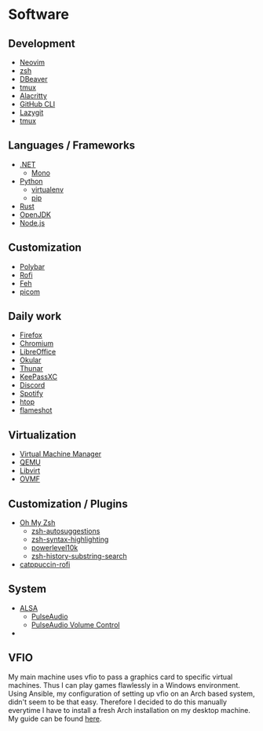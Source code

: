 # Software

## Development

- [Neovim](https://github.com/neovim/neovim)
- [zsh](https://github.com/zsh-users/zsh)
- [DBeaver](https://github.com/dbeaver/dbeaver)
- [tmux](https://github.com/tmux/tmux)
- [Alacritty](https://github.com/alacritty/alacritty)
- [GitHub CLI](https://cli.github.com/manual/)
- [Lazygit](https://github.com/jesseduffield/lazygit)
- [tmux](https://github.com/tmux/tmux)

## Languages / Frameworks
- [.NET](https://github.com/dotnet/core)
    - [Mono](https://github.com/mono/mono)
- [Python](https://www.python.org/)
    - [virtualenv](https://github.com/pypa/virtualenv)
    - [pip](https://github.com/pypa/pip)
- [Rust](https://github.com/rust-lang/rust)
- [OpenJDK](https://github.com/openjdk/jdk)
- [Node.js](https://github.com/nodejs/node)

## Customization

- [Polybar](https://github.com/polybar/polybar)
- [Rofi](https://github.com/davatorium/rofi)
- [Feh](https://github.com/derf/feh)
- [picom](https://github.com/yshui/picom)

## Daily work

- [Firefox](https://www.mozilla.org/en-US/firefox/new/)
- [Chromium](https://github.com/chromium/chromium)
- [LibreOffice](https://github.com/LibreOffice/core)
- [Okular](https://github.com/KDE/okular)
- [Thunar](https://github.com/xfce-mirror/thunar)
- [KeePassXC](https://github.com/keepassxreboot/keepassxc)
- [Discord](https://discord.com/)
- [Spotify](https://www.spotify.com)
- [htop](https://github.com/htop-dev/htop)
- [flameshot](https://github.com/flameshot-org/flameshot)

## Virtualization

- [Virtual Machine Manager](https://github.com/virt-manager/virt-manager)
- [QEMU](https://github.com/qemu/QEMU)
- [Libvirt](https://github.com/libvirt/libvirt)
- [OVMF](https://github.com/tianocore/edk2/tree/master/OvmfPkg)

## Customization / Plugins

- [Oh My Zsh](https://github.com/ohmyzsh/ohmyzsh)
    - [zsh-autosuggestions](https://github.com/zsh-users/zsh-autosuggestions)
    - [zsh-syntax-highlighting](https://github.com/zsh-users/zsh-syntax-highlighting)
    - [powerlevel10k](https://github.com/romkatv/powerlevel10k)
    - [zsh-history-substring-search](https://github.com/zsh-users/zsh-history-substring-search)
- [catppuccin-rofi](https://github.com/catppuccin/rofi/tree/main/deathemonic)

## System
- [ALSA](https://alsa-project.org/wiki/Main_Page)
    - [PulseAudio](https://www.freedesktop.org/wiki/Software/PulseAudio/)
    - [PulseAudio Volume Control](https://freedesktop.org/software/pulseaudio/pavucontrol/)
- 

## VFIO

My main machine uses vfio to pass a graphics card to specific virtual machines. Thus I can play
games flawlessly in a Windows environment. Using Ansible, my configuration of setting up vfio
on an Arch based system, didn't seem to be that easy. Therefore I decided to do this manually
everytime I have to install a fresh Arch installation on my desktop machine. My guide can be found
[here](https://github.com/MapManagement/gpu-passthrough).

